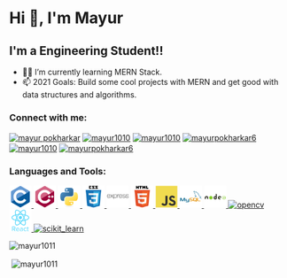 <h1 align="left">Hi 👋, I'm Mayur</h1>
<h2 align="left">I'm a Engineering Student!!</h2>

- 👨‍💻 I’m currently learning MERN Stack.
- 📫 2021 Goals: Build some cool projects with MERN and get good with data structures and algorithms.

<h3 align="left">Connect with me:</h3>
<p align="left">
<a href="https://linkedin.com/in/mayur pokharkar" target="blank"><img align="center" src="https://raw.githubusercontent.com/rahuldkjain/github-profile-readme-generator/master/src/images/icons/Social/linked-in-alt.svg" alt="mayur pokharkar" height="30" width="40" /></a>
<a href="https://www.codechef.com/users/mayur1010" target="blank"><img align="center" src="https://cdn.jsdelivr.net/npm/simple-icons@3.1.0/icons/codechef.svg" alt="mayur1010" height="30" width="40" /></a>
<a href="https://www.hackerrank.com/mayur1010" target="blank"><img align="center" src="https://raw.githubusercontent.com/rahuldkjain/github-profile-readme-generator/master/src/images/icons/Social/hackerrank.svg" alt="mayur1010" height="30" width="40" /></a>
<a href="https://codeforces.com/profile/mayurpokharkar6" target="blank"><img align="center" src="https://cdn.jsdelivr.net/npm/simple-icons@3.0.1/icons/codeforces.svg" alt="mayurpokharkar6" height="30" width="40" /></a>
<a href="https://www.leetcode.com/the_4D" target="blank"><img align="center" src="https://raw.githubusercontent.com/rahuldkjain/github-profile-readme-generator/master/src/images/icons/Social/leet-code.svg" alt="mayur1010" height="30" width="40" /></a>
<a href="https://auth.geeksforgeeks.org/user/mayurpokharkar6" target="blank"><img align="center" src="https://raw.githubusercontent.com/rahuldkjain/github-profile-readme-generator/master/src/images/icons/Social/geeks-for-geeks.svg" alt="mayurpokharkar6" height="30" width="40" /></a>
</p>

<h3 align="left">Languages and Tools:</h3>
<p align="left"> <a href="https://www.cprogramming.com/" target="_blank"> <img src="https://raw.githubusercontent.com/devicons/devicon/master/icons/c/c-original.svg" alt="c" width="40" height="40"/> </a> <a href="https://www.w3schools.com/cpp/" target="_blank"> <img src="https://raw.githubusercontent.com/devicons/devicon/master/icons/cplusplus/cplusplus-original.svg" alt="cplusplus" width="40" height="40"/> </a> <a href="https://www.python.org" target="_blank"> <img src="https://raw.githubusercontent.com/devicons/devicon/master/icons/python/python-original.svg" alt="python" width="40" height="40"/> </a> <a href="https://www.w3schools.com/css/" target="_blank"> <img src="https://raw.githubusercontent.com/devicons/devicon/master/icons/css3/css3-original-wordmark.svg" alt="css3" width="40" height="40"/> </a> <a href="https://expressjs.com" target="_blank"> <img src="https://raw.githubusercontent.com/devicons/devicon/master/icons/express/express-original-wordmark.svg" alt="express" width="40" height="40"/> </a> <a href="https://www.w3.org/html/" target="_blank"> <img src="https://raw.githubusercontent.com/devicons/devicon/master/icons/html5/html5-original-wordmark.svg" alt="html5" width="40" height="40"/> </a> <a href="https://developer.mozilla.org/en-US/docs/Web/JavaScript" target="_blank"> <img src="https://raw.githubusercontent.com/devicons/devicon/master/icons/javascript/javascript-original.svg" alt="javascript" width="40" height="40"/> </a> <a href="https://www.mysql.com/" target="_blank"> <img src="https://raw.githubusercontent.com/devicons/devicon/master/icons/mysql/mysql-original-wordmark.svg" alt="mysql" width="40" height="40"/> </a> <a href="https://nodejs.org" target="_blank"> <img src="https://raw.githubusercontent.com/devicons/devicon/master/icons/nodejs/nodejs-original-wordmark.svg" alt="nodejs" width="40" height="40"/> </a> <a href="https://opencv.org/" target="_blank"> <img src="https://www.vectorlogo.zone/logos/opencv/opencv-icon.svg" alt="opencv" width="40" height="40"/> </a> <a href="https://reactjs.org/" target="_blank"> <img src="https://raw.githubusercontent.com/devicons/devicon/master/icons/react/react-original-wordmark.svg" alt="react" width="40" height="40"/> </a> <a href="https://scikit-learn.org/" target="_blank"> <img src="https://upload.wikimedia.org/wikipedia/commons/0/05/Scikit_learn_logo_small.svg" alt="scikit_learn" width="40" height="40"/> </a> </p>

<p><img align="left" src="https://github-readme-stats.vercel.app/api/top-langs?username=mayur1011&show_icons=true&locale=en&layout=compact" alt="mayur1011" /></p>

<br/>

<p>&nbsp;<img align="center" src="https://github-readme-stats.vercel.app/api?username=mayur1011&show_icons=true&locale=en" alt="mayur1011" /></p>

